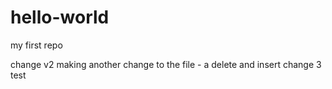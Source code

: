 # hello-world
my first repo

change v2
making another change to the file - a delete and insert
change 3 test
